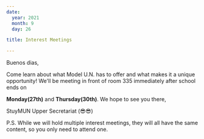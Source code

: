 ```yaml
---
date:
  year: 2021
  month: 9
  day: 26

title: Interest Meetings

---
```

Buenos dias,

Come learn about what Model U.N. has to offer and what makes it a unique opportunity! We'll be meeting in front of room 335 immediately after school ends on  

**Monday(27th)** and **Thursday(30th)**. We hope to see you there,

StuyMUN Upper Secretariat (😎😎)
  
P.S. While we will hold multiple interest meetings, they will all have the same content, so you only need to attend one.
